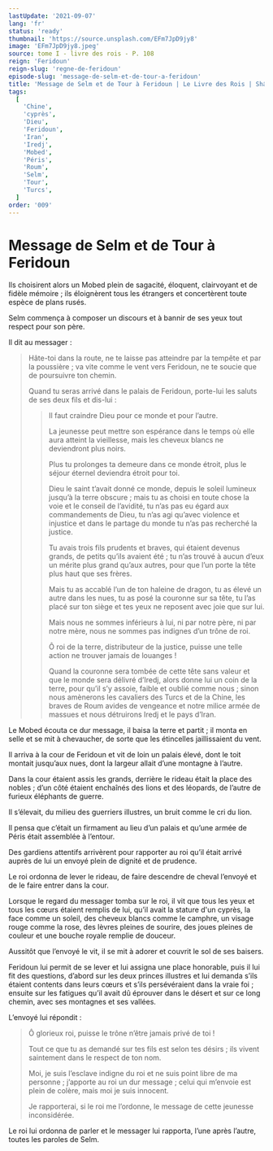 ```yaml
---
lastUpdate: '2021-09-07'
lang: 'fr'
status: 'ready'
thumbnail: 'https://source.unsplash.com/EFm7JpD9jy8'
image: 'EFm7JpD9jy8.jpeg'
source: tome I - livre des rois - P. 108
reign: 'Feridoun'
reign-slug: 'regne-de-feridoun'
episode-slug: 'message-de-selm-et-de-tour-a-feridoun'
title: 'Message de Selm et de Tour à Feridoun | Le Livre des Rois | Shâhnâmeh'
tags:
  [
    'Chine',
    'cyprès',
    'Dieu',
    'Feridoun',
    'Iran',
    'Iredj',
    'Mobed',
    'Péris',
    'Roum',
    'Selm',
    'Tour',
    'Turcs',
  ]
order: '009'
---
```


<!-- LTeX: language=fr -->

# Message de Selm et de Tour à Feridoun

Ils choisirent alors un Mobed plein de sagacité, éloquent, clairvoyant et de fidèle mémoire ; ils éloignèrent tous les étrangers et concertèrent toute espèce de plans rusés.

Selm commença à composer un discours et à bannir de ses yeux tout respect pour son père.

Il dit au messager :

> Hâte-toi dans la route, ne te laisse pas atteindre par la tempête et par la poussière ; va vite comme le vent vers Feridoun, ne te soucie que de poursuivre ton chemin.
>
> Quand tu seras arrivé dans le palais de Feridoun, porte-lui les saluts de ses deux fils et dis-lui :
>
> > Il faut craindre Dieu pour ce monde et pour l’autre.
> >
> > La jeunesse peut mettre son espérance dans le temps où elle aura atteint la vieillesse, mais les cheveux blancs ne deviendront plus noirs.
> >
> > Plus tu prolonges ta demeure dans ce monde étroit, plus le séjour éternel deviendra étroit pour toi.
> >
> > Dieu le saint t’avait donné ce monde, depuis le soleil lumineux jusqu’à la terre obscure ; mais tu as choisi en toute chose la voie et le conseil de l’avidité, tu n’as pas eu égard aux commandements de Dieu, tu n’as agi qu’avec violence et injustice et dans le partage du monde tu n’as pas recherché la justice.
> >
> > Tu avais trois fils prudents et braves, qui étaient devenus grands, de petits qu’ils avaient été ; tu n’as trouvé à aucun d’eux un mérite plus grand qu’aux autres, pour que l’un porte la tête plus haut que ses frères.
> >
> > Mais tu as accablé l’un de ton haleine de dragon, tu as élevé un autre dans les nues, tu as posé la couronne sur sa tête, tu l’as placé sur ton siège et tes yeux ne reposent avec joie que sur lui.
> >
> > Mais nous ne sommes inférieurs à lui, ni par notre père, ni par notre mère, nous ne sommes pas indignes d’un trône de roi.
> >
> > Ô roi de la terre, distributeur de la justice, puisse une telle action ne trouver jamais de louanges !
> >
> > Quand la couronne sera tombée de cette tête sans valeur et que le monde sera délivré d’Iredj, alors donne lui un coin de la terre, pour qu’il s’y assoie, faible et oublié comme nous ; sinon nous amènerons les cavaliers des Turcs et de la Chine, les braves de Roum avides de vengeance et notre milice armée de massues et nous détruirons Iredj et le pays d’Iran.

Le Mobed écouta ce dur message, il baisa la terre et partit ; il monta en selle et se mit à chevaucher, de sorte que les étincelles jaillissaient du vent.

Il arriva à la cour de Feridoun et vit de loin un palais élevé, dont le toit montait jusqu’aux nues, dont la largeur allait d’une montagne à l’autre.

Dans la cour étaient assis les grands, derrière le rideau était la place des nobles ; d’un côté étaient enchaînés des lions et des léopards, de l’autre de furieux éléphants de guerre.

Il s’élevait, du milieu des guerriers illustres, un bruit comme le cri du lion.

Il pensa que c’était un firmament au lieu d’un palais et qu’une armée de Péris était assemblée à l’entour.

Des gardiens attentifs arrivèrent pour rapporter au roi qu’il était arrivé auprès de lui un envoyé plein de dignité et de prudence.

Le roi ordonna de lever le rideau, de faire descendre de cheval l’envoyé et de le faire entrer dans la cour.

Lorsque le regard du messager tomba sur le roi, il vit que tous les yeux et tous les cœurs étaient remplis de lui, qu’il avait la stature d'un cyprès, la face comme un soleil, des cheveux blancs comme le camphre, un visage rouge comme la rose, des lèvres pleines de sourire, des joues pleines de couleur et une bouche royale remplie de douceur.

Aussitôt que l’envoyé le vit, il se mit à adorer et couvrit le sol de ses baisers.

Feridoun lui permit de se lever et lui assigna une place honorable, puis il lui fit des questions, d’abord sur les deux princes illustres et lui demanda s’ils étaient contents dans leurs cœurs et s’ils persévéraient dans la vraie foi ; ensuite sur les fatigues qu’il avait dû éprouver dans le désert et sur ce long chemin, avec ses montagnes et ses vallées.

L’envoyé lui répondit :

> Ô glorieux roi, puisse le trône n’être jamais privé de toi !
>
> Tout ce que tu as demandé sur tes fils est selon tes désirs ; ils vivent saintement dans le respect de ton nom.
>
> Moi, je suis l’esclave indigne du roi et ne suis point libre de ma personne ; j’apporte au roi un dur message ; celui qui m’envoie est plein de colère, mais moi je suis innocent.
>
> Je rapporterai, si le roi me l’ordonne, le message de cette jeunesse inconsidérée.

Le roi lui ordonna de parler et le messager lui rapporta, l’une après l’autre, toutes les paroles de Selm.

